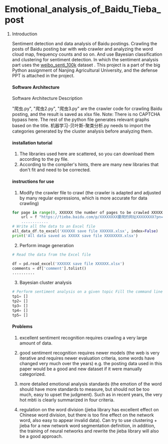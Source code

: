 # Emotional_analysis_of_Baidu_Tieba_post

1. Introduction

   Sentiment detection and data analysis of Baidu postings.
   Crawling the posts of Baidu posting bar with web crawler and analyzing the word cloud map, frequency counts and so on. And use Bayesian classification and clustering for sentiment detection.
   In which the sentiment analysis part uses the [weibo_senti_100k](https://github.com/SophonPlus/ChineseNlpCorpus/blob/master/datasets/weibo_senti_100k/intro.ipynb) dataset .
   This project is a part of the big Python assignment of Nanjing Agricultural University, and the defense PPT is attached in the project.

   #### Software Architecture

   Software Architecture Description

   "爬虫.py", "爬虫2.py", "爬虫3.py" are the crawler code for crawling Baidu posting, and the result is saved as xlsx file. Note: There is no CAPTCHA bypass here.
   The rest of the python file generates relevant graphs based on the title.
   机器学习-贝叶斯-聚类分析.py needs to import the categories generated by the cluster analysis before analyzing them.


   #### installation tutorial

   1. The libraries used here are scattered, so you can download them according to the py file.
   2. According to the compiler's hints, there are many new libraries that don't fit and need to be corrected.

   #### instructions for use

   1. Modify the crawler file to crawl (the crawler is adapted and adjusted by many regular expressions, which is more accurate for data crawling)

   ```python
   for page in range(0, XXXXXX the number of pages to be crawled XXXXXXXX):: url = f"{page
       url = f "https://tieba.baidu.com/p/XXXXXXXX要爬的网址XXXXXXXX?pn={page}"
       ............
   # Write all the data to an Excel file
   all_data_df.to_excel('XXXXXX save file XXXXXX.xlsx', index=False)
   print('All data saved as XXXXX save file XXXXXXXX.xlsx')
   ```

   2. Perform image generation

   ```python
   # Read the data from the Excel file
   
   df = pd.read_excel('XXXXXX save file XXXXXX.xlsx')
   comments = df['comment'].tolist()
   ..........
   ```

   3. Bayesian cluster analysis

   ```python
   # Perform sentiment analysis on a given topic Fill the command line output of clustering.py into the following table
   tp1= []
   tp2= []
   tp3= []
   tp4= []
   tp5= []
   ```

   #### Problems

   1. excellent sentiment recognition requires crawling a very large amount of data.

   2. good sentiment recognition requires newer models (the web is very iterative and requires newer evaluation criteria, some words have changed very much over the years) e.g. the posting data used in this paper would be a good and new dataset if it were manually categorized.

   3. more detailed emotional analysis standards (the emotion of the word should have more standards to measure, but should not be too much, easy to upset the judgment).
      Such as in recent years, the very hot mbti is clearly summarized in four criteria.

   4. regulation on the word division (jieba library has excellent effect on Chinese word division, but there is too fine effect on the network word, also easy to appear invalid data).
      Can try to use clustering + jieba for a new network word segmentation definition, in addition, the training of neural networks and rewrite the jieba library will also be a good approach.
